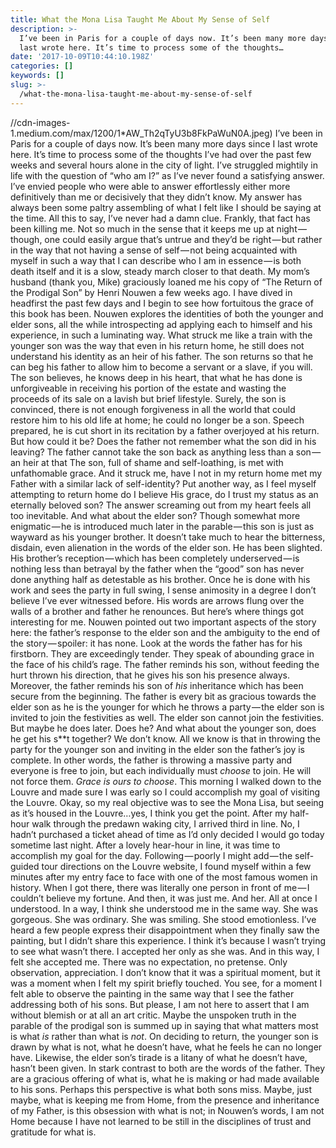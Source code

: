 ```yaml
---
title: What the Mona Lisa Taught Me About My Sense of Self
description: >-
  I’ve been in Paris for a couple of days now. It’s been many more days since I
  last wrote here. It’s time to process some of the thoughts…
date: '2017-10-09T10:44:10.198Z'
categories: []
keywords: []
slug: >-
  /what-the-mona-lisa-taught-me-about-my-sense-of-self
---
```

//cdn-images-1.medium.com/max/1200/1*AW_Th2qTyU3b8FkPaWuN0A.jpeg)
I’ve been in Paris for a couple of days now. It’s been many more days since I last wrote here. It’s time to process some of the thoughts I’ve had over the past few weeks and several hours alone in the city of light.
I’ve struggled mightily in life with the question of “who am I?” as I’ve never found a satisfying answer. I’ve envied people who were able to answer effortlessly either more definitively than me or decisively that they didn’t know. My answer has always been some paltry assembling of what I felt like I should be saying at the time. All this to say, I’ve never had a damn clue.
Frankly, that fact has been killing me. Not so much in the sense that it keeps me up at night — though, one could easily argue that’s untrue and they’d be right — but rather in the way that not having a sense of self — not being acquainted with myself in such a way that I can describe who I am in essence — is both death itself and it is a slow, steady march closer to that death.
My mom’s husband (thank you, Mike) graciously loaned me his copy of “The Return of the Prodigal Son” by Henri Nouwen a few weeks ago. I have dived in headfirst the past few days and I begin to see how fortuitous the grace of this book has been. Nouwen explores the identities of both the younger and elder sons, all the while introspecting ad applying each to himself and his experience, in such a luminating way.
What struck me like a train with the younger son was the way that even in his return home, he still does not understand his identity as an heir of his father. The son returns so that he can beg his father to allow him to become a servant or a slave, if you will. The son believes, he knows deep in his heart, that what he has done is unforgiveable in receiving his portion of the estate and wasting the proceeds of its sale on a lavish but brief lifestyle. Surely, the son is convinced, there is not enough forgiveness in all the world that could restore him to his old life at home; he could no longer be a son.
Speech prepared, he is cut short in its recitation by a father overjoyed at his return. But how could it be? Does the father not remember what the son did in his leaving? The father cannot take the son back as anything less than a son — an heir at that The son, full of shame and self-loathing, is met with unfathomable grace. And it struck me, have I not in my return home met my Father with a similar lack of self-identity? Put another way, as I feel myself attempting to return home do I believe His grace, do I trust my status as an eternally beloved son? The answer screaming out from my heart feels all too inevitable.
And what about the elder son? Though somewhat more enigmatic — he is introduced much later in the parable — this son is just as wayward as his younger brother. It doesn’t take much to hear the bitterness, disdain, even alienation in the words of the elder son. He has been slighted. His brother’s reception — which has been completely underserved — is nothing less than betrayal by the father when the “good” son has never done anything half as detestable as his brother. Once he is done with his work and sees the party in full swing, I sense animosity in a degree I don’t believe I’ve ever witnessed before. His words are arrows flung over the walls of a brother and father he renounces. But here’s where things got interesting for me.
Nouwen pointed out two important aspects of the story here: the father’s response to the elder son and the ambiguity to the end of the story — spoiler: it has none. Look at the words the father has for his firstborn. They are exceedingly tender. They speak of abounding grace in the face of his child’s rage. The father reminds his son, without feeding the hurt thrown his direction, that he gives his son his presence always. Moreover, the father reminds his son of _his_ inheritance which has been secure from the beginning. The father is every bit as gracious towards the elder son as he is the younger for which he throws a party — the elder son is invited to join the festivities as well.
The elder son cannot join the festivities. But maybe he does later. Does he? And what about the younger son, does he get his s\*\*t together? We don’t know. All we know is that in throwing the party for the younger son and inviting in the elder son the father’s joy is complete. In other words, the father is throwing a massive party and everyone is free to join, but each individually must _choose_ to join. He will not force them. _Grace is ours to choose_.
This morning I walked down to the Louvre and made sure I was early so I could accomplish my goal of visiting the Louvre. Okay, so my real objective was to see the Mona Lisa, but seeing as it’s housed in the Louvre…yes, I think you get the point. After my half-hour walk through the predawn waking city, I arrived third in line. No, I hadn’t purchased a ticket ahead of time as I’d only decided I would go today sometime last night.
After a lovely hear-hour in line, it was time to accomplish my goal for the day. Following — poorly I might add — the self-guided tour directions on the Louvre website, I found myself within a few minutes after my entry face to face with one of the most famous women in history. When I got there, there was literally one person in front of me — I couldn’t believe my fortune. And then, it was just me. And her. All at once I understood. In a way, I think she understood me in the same way. She was gorgeous. She was ordinary. She was smiling. She stood emotionless.
I’ve heard a few people express their disappointment when they finally saw the painting, but I didn’t share this experience. I think it’s because I wasn’t trying to see what wasn’t there. I accepted her only as she was. And in this way, I felt she accepted me. There was no expectation, no pretense. Only observation, appreciation. I don’t know that it was a spiritual moment, but it was a moment when I felt my spirit briefly touched. You see, for a moment I felt able to observe the painting in the same way that I see the father addressing both of his sons. But please, I am not here to assert that I am without blemish or at all an art critic.
Maybe the unspoken truth in the parable of the prodigal son is summed up in saying that what matters most is what _is_ rather than what is _not_. On deciding to return, the younger son is drawn by what is not, what he doesn’t have, what he feels he can no longer have. Likewise, the elder son’s tirade is a litany of what he doesn’t have, hasn’t been given. In stark contrast to both are the words of the father. They are a gracious offering of what is, what he is making or had made available to his sons. Perhaps this perspective is what both sons miss. Maybe, just maybe, what is keeping me from Home, from the presence and inheritance of my Father, is this obsession with what is not; in Nouwen’s words, I am not Home because I have not learned to be still in the disciplines of trust and gratitude for what is.
